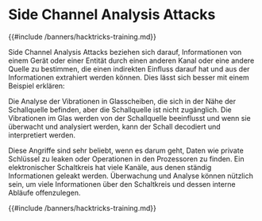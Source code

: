 # Side Channel Analysis Attacks

{{#include /banners/hacktricks-training.md}}

Side Channel Analysis Attacks beziehen sich darauf, Informationen von einem Gerät oder einer Entität durch einen anderen Kanal oder eine andere Quelle zu bestimmen, die einen indirekten Einfluss darauf hat und aus der Informationen extrahiert werden können. Dies lässt sich besser mit einem Beispiel erklären:

Die Analyse der Vibrationen in Glasscheiben, die sich in der Nähe der Schallquelle befinden, aber die Schallquelle ist nicht zugänglich. Die Vibrationen im Glas werden von der Schallquelle beeinflusst und wenn sie überwacht und analysiert werden, kann der Schall decodiert und interpretiert werden.

Diese Angriffe sind sehr beliebt, wenn es darum geht, Daten wie private Schlüssel zu leaken oder Operationen in den Prozessoren zu finden. Ein elektronischer Schaltkreis hat viele Kanäle, aus denen ständig Informationen geleakt werden. Überwachung und Analyse können nützlich sein, um viele Informationen über den Schaltkreis und dessen interne Abläufe offenzulegen.

{{#include /banners/hacktricks-training.md}}
